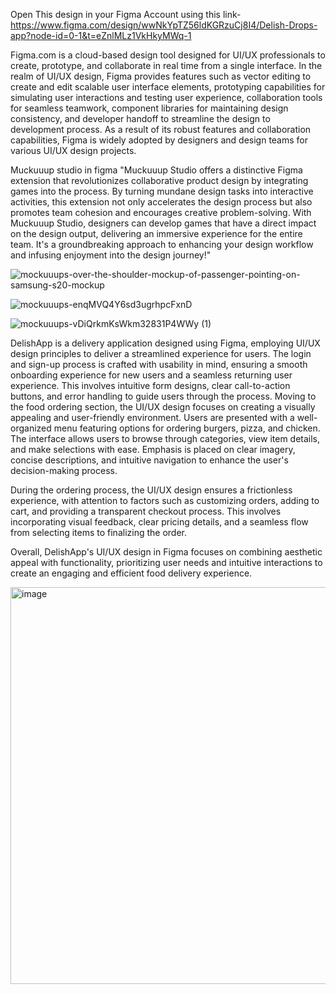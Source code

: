 Open This design in your Figma Account using this link- https://www.figma.com/design/wwNkYpTZ56ldKGRzuCj8I4/Delish-Drops-app?node-id=0-1&t=eZnlMLz1VkHkyMWq-1 

Figma.com is a cloud-based design tool designed for UI/UX professionals to create, prototype, and collaborate in real time from a single interface.
In the realm of UI/UX design, Figma provides features such as vector editing to create and edit scalable user interface elements, prototyping capabilities for simulating user interactions and testing user experience, collaboration tools for seamless teamwork, component libraries for maintaining design consistency, and developer handoff to streamline the design to development process.
As a result of its robust features and collaboration capabilities, Figma is widely adopted by designers and design teams for various UI/UX design projects.

Muckuuup studio in figma 
"Muckuuup Studio offers a distinctive Figma extension that revolutionizes collaborative product design by integrating games into the process. By turning mundane design tasks into interactive activities, this extension not only accelerates the design process but also promotes team cohesion and encourages creative problem-solving. With Muckuuup Studio, designers can develop games that have a direct impact on the design output, delivering an immersive experience for the entire team. It's a groundbreaking approach to enhancing your design workflow and infusing enjoyment into the design journey!"

![mockuuups-over-the-shoulder-mockup-of-passenger-pointing-on-samsung-s20-mockup](https://github.com/user-attachments/assets/c610e4e6-5fe1-4ebd-bba8-7f45016b0d40)



![mockuuups-enqMVQ4Y6sd3ugrhpcFxnD](https://github.com/user-attachments/assets/221867d9-cd69-470a-99dd-64b232be4602)



![mockuuups-vDiQrkmKsWkm32831P4WWy (1)](https://github.com/user-attachments/assets/dc932363-22d1-4ca0-a7e5-4e3b0729b77d)


DelishApp is a delivery application designed using Figma, employing UI/UX design principles to deliver a streamlined experience for users. The login and sign-up process is crafted with usability in mind, ensuring a smooth onboarding experience for new users and a seamless returning user experience. This involves intuitive form designs, clear call-to-action buttons, and error handling to guide users through the process.
Moving to the food ordering section, the UI/UX design focuses on creating a visually appealing and user-friendly environment. Users are presented with a well-organized menu featuring options for ordering burgers, pizza, and chicken. The interface allows users to browse through categories, view item details, and make selections with ease. Emphasis is placed on clear imagery, concise descriptions, and intuitive navigation to enhance the user's decision-making process.

During the ordering process, the UI/UX design ensures a frictionless experience, with attention to factors such as customizing orders, adding to cart, and providing a transparent checkout process. This involves incorporating visual feedback, clear pricing details, and a seamless flow from selecting items to finalizing the order.

Overall, DelishApp's UI/UX design in Figma focuses on combining aesthetic appeal with functionality, prioritizing user needs and intuitive interactions to create an engaging and efficient food delivery experience.

<img width="635" alt="image" src="https://github.com/user-attachments/assets/3a3dca57-7f38-4d72-aa64-501ccdf1fd28">

